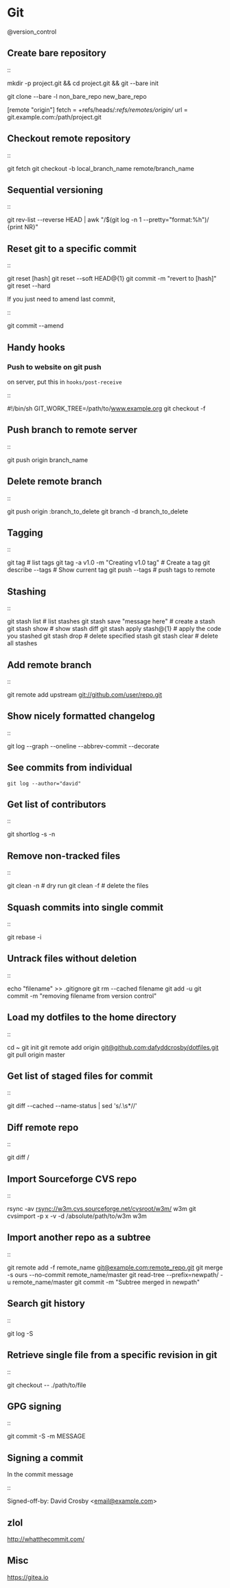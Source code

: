 # Git
@version_control

Create bare repository
----------------------
::

 mkdir -p project.git && cd project.git && git --bare init

 git clone --bare -l non_bare_repo new_bare_repo

 [remote "origin"]
fetch = +refs/heads/*:refs/remotes/origin/*
url = git.example.com:/path/project.git


Checkout remote repository
--------------------------
::

 git fetch
 git checkout -b local_branch_name remote/branch_name


Sequential versioning
---------------------
::

 git rev-list --reverse HEAD | awk "/$(git log -n 1 --pretty="format:%h")/ {print NR}"

Reset git to a specific commit
------------------------------

::

 git reset [hash]
 git reset --soft HEAD@{1}
 git commit -m "revert to [hash]"
 git reset --hard

If you just need to amend last commit,

::

 git commit --amend

Handy hooks
-----------


### Push to website on git push

on server, put this in ``hooks/post-receive``

::

 #!/bin/sh
 GIT_WORK_TREE=/path/to/www.example.org git checkout -f

Push branch to remote server
----------------------------

::

 git push origin branch_name

Delete remote branch
--------------------

::

 git push origin :branch_to_delete
 git branch -d branch_to_delete

Tagging
-------

::

 git tag  # list tags
 git tag -a v1.0 -m "Creating v1.0 tag"  # Create a tag
 git describe --tags  # Show current tag
 git push --tags  # push tags to remote

Stashing
--------

::

 git stash list  # list stashes
 git stash save "message here"  # create a stash
 git stash show <stash>  # show stash diff
 git stash apply stash@{1}  # apply the code you stashed
 git stash drop <stash>  # delete specified stash
 git stash clear  # delete all stashes

Add remote branch
-----------------

::

 git remote add upstream <git://github.com/user/repo.git>

Show nicely formatted changelog
-------------------------------

::

 git log --graph --oneline --abbrev-commit --decorate

See commits from individual
---------------------------

	git log --author="david"


Get list of contributors
------------------------

::

 git shortlog -s -n

Remove non-tracked files
------------------------

::

 git clean -n  # dry run
 git clean -f  # delete the files

Squash commits into single commit
---------------------------------

::

 git rebase -i <hash>

Untrack files without deletion
------------------------------

::

 echo "filename" >> .gitignore
 git rm --cached filename
 git add -u
 git commit -m "removing filename from version control"

Load my dotfiles to the home directory
--------------------------------------

::

 cd ~
 git init
 git remote add origin [git@github.com:dafyddcrosby/dotfiles.git](mailto:git@github.com:dafyddcrosby/dotfiles.git)
 git pull origin master

Get list of staged files for commit
-----------------------------------

::

 git diff --cached --name-status | sed 's/.\s*//'

Diff remote repo
----------------

::

 git diff <branch> <remote>/<branch>

Import Sourceforge CVS repo
---------------------------

::

 rsync -av <rsync://w3m.cvs.sourceforge.net/cvsroot/w3m/> w3m
 git cvsimport -p x -v -d /absolute/path/to/w3m w3m

Import another repo as a subtree
--------------------------------

::

 git remote add -f remote_name [git@example.com:remote_repo.git](mailto:git@example.com:remote_repo.git)
 git merge -s ours --no-commit remote_name/master
 git read-tree --prefix=newpath/ -u remote_name/master
 git commit -m "Subtree merged in newpath"
 

Search git history
------------------

::

 git log -S <search term>

Retrieve single file from a specific revision in git
----------------------------------------------------

::

 git checkout <HASH> -- ./path/to/file

GPG signing
-----------

::

  git commit -S -m MESSAGE

Signing a commit
----------------


In the commit message

::

  Signed-off-by: David Crosby <[email@example.com](mailto:email@example.com)>

zlol
----

<http://whatthecommit.com/>

Misc
----
<https://gitea.io>

